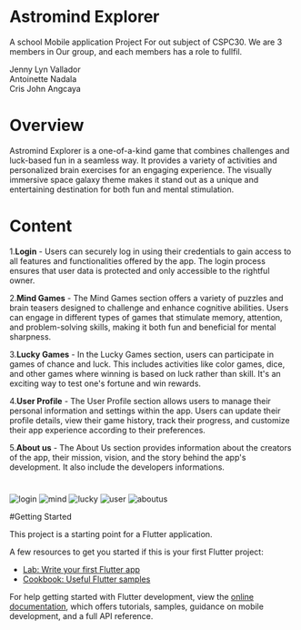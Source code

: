 # Astromind Explorer
A school Mobile application Project For out subject of CSPC30.
We are 3 members in Our group, and each members has a role to fullfil.

Jenny Lyn Vallador    
Antoinette Nadala      
Cris John Angcaya

# Overview
Astromind Explorer is a one-of-a-kind game that combines challenges and luck-based fun in a seamless way. It provides a variety of activities and personalized brain exercises for an engaging experience. The visually immersive space galaxy theme makes it stand out as a unique and entertaining destination for both fun and mental stimulation.

# Content
1.**Login** - Users can securely log in using their credentials to gain access to all features and functionalities offered by the app. The login process ensures that user data is protected and only accessible to the rightful owner.


2.**Mind Games** - The Mind Games section offers a variety of puzzles and brain teasers designed to challenge and enhance cognitive abilities. Users can engage in different types of games that stimulate memory, attention, and problem-solving skills, making it both fun and beneficial for mental sharpness.


3.**Lucky Games** - In the Lucky Games section, users can participate in games of chance and luck. This includes activities like color games, dice, and other games where winning is based on luck rather than skill. It's an exciting way to test one's fortune and win rewards.

4.**User Profile** - The User Profile section allows users to manage their personal information and settings within the app. Users can update their profile details, view their game history, track their progress, and customize their app experience according to their preferences.

5.**About us** - The About Us section provides information about the creators of the app, their mission, vision, and the story behind the app's development. It also include the developers informations.


#

![login](https://github.com/Rinxxash/Astromind-Explorer/assets/165652617/eed174a6-07dd-44e4-8893-a561fbf05ee2)
![mind](https://github.com/Rinxxash/Astromind-Explorer/assets/165652617/b878ec96-29cb-46fd-921f-1a754857030a)
![lucky](https://github.com/Rinxxash/Astromind-Explorer/assets/165652617/2325cc93-9fb0-426a-ba46-170690736ed8)
![user](https://github.com/Rinxxash/Astromind-Explorer/assets/165652617/478a532e-7e7c-4423-9550-4f924d5f1f08)
![aboutus](https://github.com/Rinxxash/Astromind-Explorer/assets/165652617/a956a89c-b190-4881-9fbc-d437d32d7aa8)















#Getting Started

This project is a starting point for a Flutter application.

A few resources to get you started if this is your first Flutter project:

- [Lab: Write your first Flutter app](https://docs.flutter.dev/get-started/codelab)
- [Cookbook: Useful Flutter samples](https://docs.flutter.dev/cookbook)

For help getting started with Flutter development, view the
[online documentation](https://docs.flutter.dev/), which offers tutorials,
samples, guidance on mobile development, and a full API reference.

